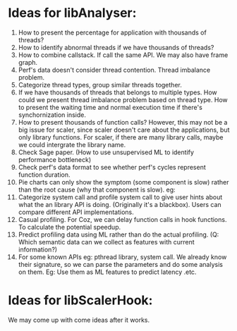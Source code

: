 

# Ideas for libAnalyser:

1. How to present the percentage for application with thousands of threads?
2. How to identify abnormal threads if we have thousands of threads?
3. How to combine callstack. If call the same API. We may also have frame graph.
4. Perf's data doesn't consider thread contention. Thread imbalance problem.
5. Categorize thread types, group similar threads together.
6. If we have thousands of threads that belongs to multiple types. How could we present thread imbalance problem based on thread type. How to present the waiting time and normal execution time if there's synchornization inside.
7. How to present thousands of function calls? However, this may not be a big issue for scaler, since scaler doesn't care about the applications, but only library functions. For scaler, if there are many library calls, maybe we could intergrate the library name.
8. Check Sage paper. (How to use unsupervised ML to identify performance bottleneck)
9. Check perf's data format to see whether perf's cycles represent function duration.
10. Pie charts can only show the symptom (some component is slow) rather than the root cause (why that component is slow). eg: 
11. Categorize system call and profile system call to give user hints about what the an library API is doing. (Originally it's a blackbox). Users can compare different API implementations.
12. Casual profiling. For Coz, we can delay function calls in hook functions. To calculate the potential speedup.
13. Predict profiling data using ML rather than do the actual profiling. (Q: Which semantic data can we collect as features with current information?)
14. For some known APIs eg: pthread library, system call. We already know their signature, so we can parse the parameters and do some analysis on them. Eg: Use them as ML features to predict latency .etc. 


# Ideas for libScalerHook:

We may come up with come ideas after it works.


